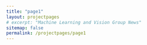 ```yaml
---
title: "page1"
layout: projectpages
# excerpt: "Machine Learning and Vision Group News"
sitemap: false
permalink: /projectpages/page1 
---
```

